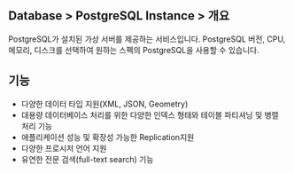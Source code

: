## Database > PostgreSQL Instance > 개요
PostgreSQL가 설치된 가상 서버를 제공하는 서비스입니다.
PostgreSQL 버전, CPU, 메모리, 디스크를 선택하여 원하는 스펙의 PostgreSQL을 사용할 수 있습니다.

## 기능

- 다양한 데이터 타입 지원(XML, JSON, Geometry)
- 대용량 데이터베이스 처리를 위한 다양한 인덱스 형태와 테이블 파티셔닝 및 병렬 처리 기능
- 애플리케이션 성능 및 확장성 가능한 Replication지원
- 다양한 프로시저 언어 지원
- 유연한 전문 검색(full-text search) 기능
